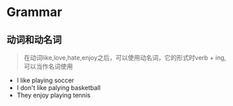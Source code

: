 # Grammar

## 动词和动名词

> 在动词like,love,hate,enjoy之后，可以使用动名词，它的形式时verb + ing,可以当作名词使用

- I like playing soccer
- I don't like palying basketball
- They enjoy playing tennis

